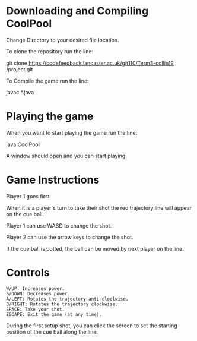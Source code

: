 # Downloading and Compiling CoolPool

Change Directory to your desired file location.

To clone the repository run the line: 
    
git clone https://codefeedback.lancaster.ac.uk/git110/Term3-collin19 /project.git

To Compile the game run the line:

javac *.java

# Playing the game

When you want to start playing the game run the line:
    
java CoolPool

A window should open and you can start playing.

# Game Instructions

Player 1 goes first.

When it is a player's turn to take their shot the red trajectory line will appear on the cue ball.

Player 1 can use WASD to change the shot.

Player 2 can use the arrow keys to change the shot.

If the cue ball is potted, the ball can be moved by next player on the line.
    
# Controls

    W/UP: Increases power.
    S/DOWN: Decreases power.
    A/LEFT: Rotates the trajectory anti-cloclwise.
    D/RIGHT: Rotates the trajectory clockwise.
    SPACE: Take your shot.
    ESCAPE: Exit the game (at any time).

During the first setup shot, you can click the screen to set the starting position of the cue ball along the line.